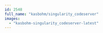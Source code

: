 ```yaml
---
id: 2548
full_name: "kasbohm/singularity_codeserver"
images: 
  - "kasbohm-singularity_codeserver-latest"
---
```

